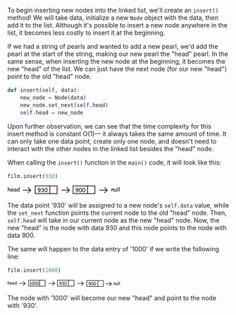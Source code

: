 <!--title={Inserting Into a Linked List}-->

<!--badges={Algorithms:10}-->

<!--concepts={Inserting Into a Linked List}-->

To begin inserting new nodes into the linked list, we'll create an `insert()` method! We will take data, initialize a new `Node` object with the data, then add it to the list. Although it's possible to insert a new node anywhere in the list, it becomes less costly to insert it at the beginning.

If we had a string of pearls and wanted to add a new pearl, we'd add the pearl at the start of the string, making our new pearl the "head" pearl. In the same sense, when inserting the new node at the beginning, it becomes the new "head" of the list. We can just have the next node (for our new "head") point to the old "head" node.

```python
def insert(self, data):
    new_node = Node(data)
    new_node.set_next(self.head)
    self.head = new_node
```
Upon further observation, we can see that the time complexity for this insert method is constant O(1)— it always takes the same amount of time. It can only take one data point, create only one node, and doesn't need to interact with the other nodes in the linked list besides the "head" node.

When calling the `insert()` function in the `main()` code, it will look like this:

```python
film.insert(930)
```
<img src="../images/3_1.jpg" style="zoom:25%;" />

The data point '930' will be assigned to a new node's `self.data` value, while the `set_next` function points the current node to the old "head" node. Then, `self.head` will take in our current node as the new "head" node. Now, the new "head" is the node with data 930 and this node points to the node with data 900.

The same will happen to the data entry of '1000' if we write the following line:

```python
film.insert(1000)
```

<img src="../images/3_2.jpg" style="zoom:25%;" />

The node with '1000'  will become our new "head" and point to the node with '930'.




